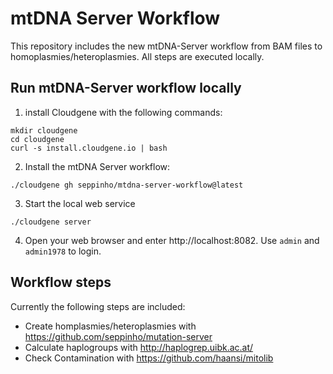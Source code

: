 # mtDNA Server Workflow
This repository includes the new mtDNA-Server workflow from BAM files to homoplasmies/heteroplasmies. All steps are executed locally. 

## Run mtDNA-Server workflow locally

1) install Cloudgene with the following commands:

```
mkdir cloudgene
cd cloudgene
curl -s install.cloudgene.io | bash
```

2) Install the mtDNA Server workflow:

```
./cloudgene gh seppinho/mtdna-server-workflow@latest
```

3) Start the local web service
```
./cloudgene server
```

4) Open your web browser and enter http://localhost:8082. Use `admin` and `admin1978` to login.

## Workflow steps

Currently the following steps are included:

* Create homplasmies/heteroplasmies with https://github.com/seppinho/mutation-server
* Calculate haplogroups with http://haplogrep.uibk.ac.at/
* Check Contamination with https://github.com/haansi/mitolib

